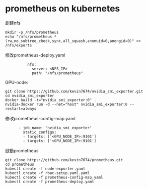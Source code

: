 # prometheus on kubernetes

創建nfs
```
mkdir -p /nfs/prometheus
echo "/nfs/prometheus *(rw,no_subtree_check,sync,all_squash,anonuid=0,anongid=0)" >> /nfs/exports
```

修改prometheus-deploy.yaml
```
          nfs:
            server: <NFS_IP>
            path: "/nfs/prometheus"
```

GPU-node:
```
git clone https://github.com/kevin7674/nvidia_smi_exporter.git
cd nvidia_smi_exporter
docker build -t="nvidia_smi_exporter:0" .
nvidia-docker run -d --net="host" nvidia_smi_exporter:0 --restart=always
```

修改prometheus-config-map.yaml
```
      - job_name: 'nvidia_smi_exporter'
        static_configs:
        - targets: ['<GPU_NODE_IP>:9101']
        - targets: ['<GPU_NODE_IP>:9101']
```

啟動prometheus
```
git clone https://github.com/kevin7674/prometheus.git
cd prometheus
kubectl create -f node-exporter.yaml
kubectl create -f rbac-setup.yaml.yaml
kubectl create -f prometheus-config-map.yaml
kubectl create -f prometheus-deploy.yaml
```




